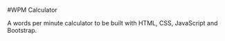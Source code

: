 #WPM Calculator

A words per minute calculator to be built with HTML, CSS, JavaScript and Bootstrap.
